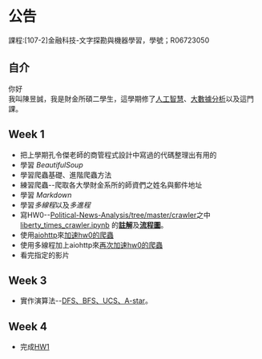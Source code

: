 # 公告
課程:[107-2]金融科技-文字探勘與機器學習，學號；R06723050

## 自介
你好\
我叫陳昱誠，我是財金所碩二學生，這學期修了[人工智慧](https://github.com/ga877439/AI_class)、[大數據分析](https://github.com/ga877439/Big-Data-and-Business-Analytics)以及這門課。

## Week 1

* 把上學期孔令傑老師的商管程式設計中寫過的代碼整理出有用的
* 學習 *BeautifulSoup*
* 學習爬蟲基礎、進階爬蟲方法
* 練習爬蟲--爬取各大學財金系所的師資們之姓名與郵件地址
* 學習 *Markdown*
* 學習*多線程*以及*多進程*
* 寫HW0--[Political-News-Analysis/tree/master/crawler](https://github.com/MiccWan/Political-News-Analysis/tree/master/crawler)之中 [liberty_times_crawler.ipynb](https://github.com/MiccWan/Political-News-Analysis/blob/master/crawler/liberty_times_crawler.ipynb) 的[**註解**](https://github.com/ga877439/fintech--Taxt_mining_and_Machine_learning/blob/master/HW0/hw0_understanding_TAs_code.py)及[**流程圖**](https://github.com/ga877439/fintech--Taxt_mining_and_Machine_learning/blob/master/HW0/img/HW0_Diagram.png)。
* 使用[aiohttp](https://aiohttp.readthedocs.io/en/stable/)來[加速hw0的爬蟲](https://github.com/ga877439/fintech--Taxt_mining_and_Machine_learning/blob/master/HW0/hw0_modification.py)
* 使用多線程加上aiohttp來[再次加速hw0的爬蟲](https://github.com/ga877439/fintech--Taxt_mining_and_Machine_learning/blob/master/HW0/hw0_modification2.py)
* 看完指定的影片

## Week 3
* 實作演算法--[DFS、BFS、UCS、A-star](https://github.com/ga877439/AI_class/blob/master/hw1_r06723050/search.py)。

## Week 4
* 完成[HW1](https://github.com/satai1919/Fintech_textmining_machinelearning/tree/master/HW1)

